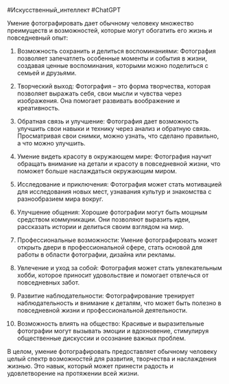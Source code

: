 #Искусственный_интеллект #ChatGPT 

Умение фотографировать дает обычному человеку множество преимуществ и возможностей, которые могут обогатить его жизнь и повседневный опыт:

1. Возможность сохранить и делиться воспоминаниями: Фотография позволяет запечатлеть особенные моменты и события в жизни, создавая ценные воспоминания, которыми можно поделиться с семьей и друзьями.
    
2. Творческий выход: Фотография – это форма творчества, которая позволяет выражать себя, свои мысли и чувства через изображения. Она помогает развивать воображение и креативность.
    
3. Обратная связь и улучшение: Фотография дает возможность улучшить свои навыки и технику через анализ и обратную связь. Просматривая свои снимки, можно узнать, что сделано правильно, а что можно улучшить.
    
4. Умение видеть красоту в окружающем мире: Фотография научит обращать внимание на детали и красоту в повседневной жизни, что поможет больше наслаждаться окружающим миром.
    
5. Исследование и приключения: Фотография может стать мотивацией для исследования новых мест, узнавания культур и знакомства с разнообразием мира вокруг.
    
6. Улучшение общения: Хорошие фотографии могут быть мощным средством коммуникации. Они позволяют выразить идеи, рассказать истории и делиться своим взглядом на мир.
    
7. Профессиональные возможности: Умение фотографировать может открыть двери в профессиональной сфере, стать основой для работы в области фотографии, дизайна или рекламы.
    
8. Увлечение и уход за собой: Фотография может стать увлекательным хобби, которое приносит удовольствие и помогает отвлечься от повседневных забот.
    
9. Развитие наблюдательности: Фотографирование тренирует наблюдательность и внимание к деталям, что может быть полезно в повседневной жизни и профессиональной деятельности.
    
10. Возможность влиять на общество: Красивые и выразительные фотографии могут вызывать эмоции и вдохновение, стимулируя общественные дискуссии и осознание важных проблем.
    

В целом, умение фотографировать предоставляет обычному человеку целый спектр возможностей для развития, творчества и наслаждения жизнью. Это навык, который может принести радость и удовлетворение на протяжении всей жизни.